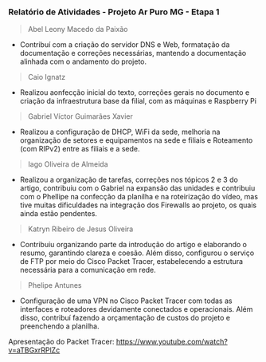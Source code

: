### Relatório de Atividades - Projeto Ar Puro MG - Etapa 1
> Abel Leony Macedo da Paixão
- Contribuí com a criação do servidor DNS e Web, formatação da documentação e correções necessárias, mantendo a documentação alinhada com o andamento do projeto.
> Caio Ignatz 

- Realizou aonfecção inicial do texto, correções gerais no documento e criação da infraestrutura base da filial, com as máquinas e Raspberry Pi  

> Gabriel Víctor Guimarães Xavier

- Realizou a configuração de DHCP, WiFi da sede, melhoria na organização de setores e equipamentos na sede e filiais e Roteamento (com RIPv2) entre as filiais e a sede.

> Iago Oliveira de Almeida
- Realizou a organização de tarefas, correções nos tópicos 2 e 3 do artigo, contribuiu com o Gabriel na expansão das unidades e contribuiu com o Phellipe na confecção da planilha e na roteirização do vídeo, mas tive muitas dificuldades na integração dos Firewalls ao projeto, os quais ainda estão pendentes.

> Katryn Ribeiro de Jesus Oliveira 
- Contribuiu organizando parte da introdução do artigo e elaborando o resumo, garantindo clareza e coesão. Além disso, configurou o serviço de FTP por meio do Cisco Packet Tracer, estabelecendo a estrutura necessária para a comunicação em rede.

> Phelipe Antunes

- Configuração de uma VPN no Cisco Packet Tracer com todas as interfaces e roteadores devidamente conectados e operacionais. Além disso, contribuí fazendo a orçamentação de custos do projeto e preenchendo a planilha.


Apresentação do Packet Tracer: https://www.youtube.com/watch?v=aTBGxrRPlZc

